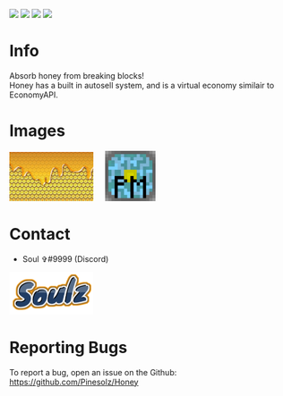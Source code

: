 [![](https://poggit.pmmp.io/shield.state/Honey)](https://poggit.pmmp.io/p/Honey)
[![](https://poggit.pmmp.io/shield.api/Honey)](https://poggit.pmmp.io/p/Honey)
[![](https://poggit.pmmp.io/shield.dl.total/Honey)](https://poggit.pmmp.io/p/Honey)
[![](https://poggit.pmmp.io/shield.dl/Honey)](https://poggit.pmmp.io/p/Honey)
# Info
Absorb honey from breaking blocks!<br> 
Honey has a built in autosell system, and is a virtual economy similair to EconomyAPI.<br>

# Images
<img src="images/icon.jpg" width="150">⠀⠀<img src="images/software/PocketMine-MP.png" width="90">

# Contact 
- Soul ✞#9999 (Discord)
<img src="images/authors/Soulz.png" width="150">

# Reporting Bugs
To report a bug, open an issue on the Github:<br>
https://github.com/Pinesolz/Honey
